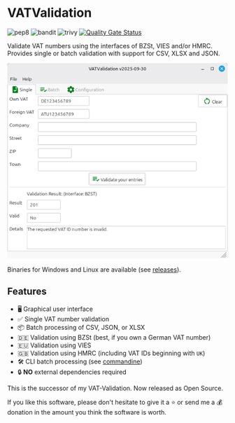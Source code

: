 # VATValidation

![pep8](https://github.com/dseichter/VATValidation/actions/workflows/pep8.yml/badge.svg)
![bandit](https://github.com/dseichter/VATValidation/actions/workflows/bandit.yml/badge.svg)
![trivy](https://github.com/dseichter/VATValidation/actions/workflows/trivy.yml/badge.svg)
[![Quality Gate Status](https://sonarcloud.io/api/project_badges/measure?project=dseichter_VATValidation&metric=alert_status)](https://sonarcloud.io/summary/new_code?id=dseichter_VATValidation)

Validate VAT numbers using the interfaces of BZSt, VIES and/or HMRC. Provides single or batch validation with support for CSV, XLSX and JSON.

![VATValidation](assets/single.png)

Binaries for Windows and Linux are available (see [releases](https://github.com/dseichter/VATValidation/releases)).

## Features

- 🖥️ Graphical user interface
- ✅ Single VAT number validation
- 📦 Batch processing of CSV, JSON, or XLSX
- 🇩🇪 Validation using BZSt (best, if you own a German VAT number)
- 🇪🇺 Validation using VIES
- 🇬🇧 Validation using HMRC (including VAT IDs beginning with `UK`)
- 🛠️ CLI batch processing (see [commandine](commandline.md))
- 🔒 **NO** external dependencies required

This is the successor of my VAT-Validation. Now released as Open Source.

If you like this software, please don't hesitate to give it a :star: or send me a :moneybag: donation in the amount you think the software is worth.

